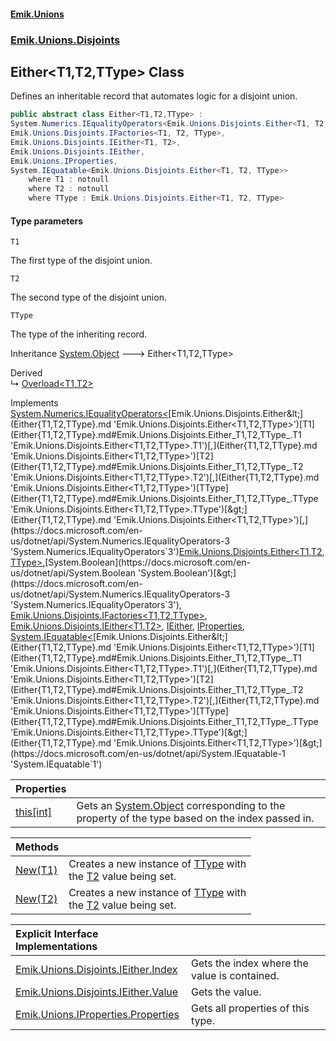 #### [Emik.Unions](index.md 'index')
### [Emik.Unions.Disjoints](Emik.Unions.Disjoints.md 'Emik.Unions.Disjoints')

## Either<T1,T2,TType> Class

Defines an inheritable record that automates logic for a disjoint union.

```csharp
public abstract class Either<T1,T2,TType> :
System.Numerics.IEqualityOperators<Emik.Unions.Disjoints.Either<T1, T2, TType>, Emik.Unions.Disjoints.Either<T1, T2, TType>, bool>,
Emik.Unions.Disjoints.IFactories<T1, T2, TType>,
Emik.Unions.Disjoints.IEither<T1, T2>,
Emik.Unions.Disjoints.IEither,
Emik.Unions.IProperties,
System.IEquatable<Emik.Unions.Disjoints.Either<T1, T2, TType>>
    where T1 : notnull
    where T2 : notnull
    where TType : Emik.Unions.Disjoints.Either<T1, T2, TType>
```
#### Type parameters

<a name='Emik.Unions.Disjoints.Either_T1,T2,TType_.T1'></a>

`T1`

The first type of the disjoint union.

<a name='Emik.Unions.Disjoints.Either_T1,T2,TType_.T2'></a>

`T2`

The second type of the disjoint union.

<a name='Emik.Unions.Disjoints.Either_T1,T2,TType_.TType'></a>

`TType`

The type of the inheriting record.

Inheritance [System.Object](https://docs.microsoft.com/en-us/dotnet/api/System.Object 'System.Object') &#129106; Either<T1,T2,TType>

Derived  
&#8627; [Overload&lt;T1,T2&gt;](Overload{T1,T2}.md 'Emik.Unions.Disjoints.Overload<T1,T2>')

Implements [System.Numerics.IEqualityOperators&lt;](https://docs.microsoft.com/en-us/dotnet/api/System.Numerics.IEqualityOperators-3 'System.Numerics.IEqualityOperators`3')[Emik.Unions.Disjoints.Either&lt;](Either{T1,T2,TType}.md 'Emik.Unions.Disjoints.Either<T1,T2,TType>')[T1](Either{T1,T2,TType}.md#Emik.Unions.Disjoints.Either_T1,T2,TType_.T1 'Emik.Unions.Disjoints.Either<T1,T2,TType>.T1')[,](Either{T1,T2,TType}.md 'Emik.Unions.Disjoints.Either<T1,T2,TType>')[T2](Either{T1,T2,TType}.md#Emik.Unions.Disjoints.Either_T1,T2,TType_.T2 'Emik.Unions.Disjoints.Either<T1,T2,TType>.T2')[,](Either{T1,T2,TType}.md 'Emik.Unions.Disjoints.Either<T1,T2,TType>')[TType](Either{T1,T2,TType}.md#Emik.Unions.Disjoints.Either_T1,T2,TType_.TType 'Emik.Unions.Disjoints.Either<T1,T2,TType>.TType')[&gt;](Either{T1,T2,TType}.md 'Emik.Unions.Disjoints.Either<T1,T2,TType>')[,](https://docs.microsoft.com/en-us/dotnet/api/System.Numerics.IEqualityOperators-3 'System.Numerics.IEqualityOperators`3')[Emik.Unions.Disjoints.Either&lt;](Either{T1,T2,TType}.md 'Emik.Unions.Disjoints.Either<T1,T2,TType>')[T1](Either{T1,T2,TType}.md#Emik.Unions.Disjoints.Either_T1,T2,TType_.T1 'Emik.Unions.Disjoints.Either<T1,T2,TType>.T1')[,](Either{T1,T2,TType}.md 'Emik.Unions.Disjoints.Either<T1,T2,TType>')[T2](Either{T1,T2,TType}.md#Emik.Unions.Disjoints.Either_T1,T2,TType_.T2 'Emik.Unions.Disjoints.Either<T1,T2,TType>.T2')[,](Either{T1,T2,TType}.md 'Emik.Unions.Disjoints.Either<T1,T2,TType>')[TType](Either{T1,T2,TType}.md#Emik.Unions.Disjoints.Either_T1,T2,TType_.TType 'Emik.Unions.Disjoints.Either<T1,T2,TType>.TType')[&gt;](Either{T1,T2,TType}.md 'Emik.Unions.Disjoints.Either<T1,T2,TType>')[,](https://docs.microsoft.com/en-us/dotnet/api/System.Numerics.IEqualityOperators-3 'System.Numerics.IEqualityOperators`3')[System.Boolean](https://docs.microsoft.com/en-us/dotnet/api/System.Boolean 'System.Boolean')[&gt;](https://docs.microsoft.com/en-us/dotnet/api/System.Numerics.IEqualityOperators-3 'System.Numerics.IEqualityOperators`3'), [Emik.Unions.Disjoints.IFactories&lt;](IFactories{T1,T2,TType}.md 'Emik.Unions.Disjoints.IFactories<T1,T2,TType>')[T1](Either{T1,T2,TType}.md#Emik.Unions.Disjoints.Either_T1,T2,TType_.T1 'Emik.Unions.Disjoints.Either<T1,T2,TType>.T1')[,](IFactories{T1,T2,TType}.md 'Emik.Unions.Disjoints.IFactories<T1,T2,TType>')[T2](Either{T1,T2,TType}.md#Emik.Unions.Disjoints.Either_T1,T2,TType_.T2 'Emik.Unions.Disjoints.Either<T1,T2,TType>.T2')[,](IFactories{T1,T2,TType}.md 'Emik.Unions.Disjoints.IFactories<T1,T2,TType>')[TType](Either{T1,T2,TType}.md#Emik.Unions.Disjoints.Either_T1,T2,TType_.TType 'Emik.Unions.Disjoints.Either<T1,T2,TType>.TType')[&gt;](IFactories{T1,T2,TType}.md 'Emik.Unions.Disjoints.IFactories<T1,T2,TType>'), [Emik.Unions.Disjoints.IEither&lt;](IEither{T1,T2}.md 'Emik.Unions.Disjoints.IEither<T1,T2>')[T1](Either{T1,T2,TType}.md#Emik.Unions.Disjoints.Either_T1,T2,TType_.T1 'Emik.Unions.Disjoints.Either<T1,T2,TType>.T1')[,](IEither{T1,T2}.md 'Emik.Unions.Disjoints.IEither<T1,T2>')[T2](Either{T1,T2,TType}.md#Emik.Unions.Disjoints.Either_T1,T2,TType_.T2 'Emik.Unions.Disjoints.Either<T1,T2,TType>.T2')[&gt;](IEither{T1,T2}.md 'Emik.Unions.Disjoints.IEither<T1,T2>'), [IEither](IEither.md 'Emik.Unions.Disjoints.IEither'), [IProperties](IProperties.md 'Emik.Unions.IProperties'), [System.IEquatable&lt;](https://docs.microsoft.com/en-us/dotnet/api/System.IEquatable-1 'System.IEquatable`1')[Emik.Unions.Disjoints.Either&lt;](Either{T1,T2,TType}.md 'Emik.Unions.Disjoints.Either<T1,T2,TType>')[T1](Either{T1,T2,TType}.md#Emik.Unions.Disjoints.Either_T1,T2,TType_.T1 'Emik.Unions.Disjoints.Either<T1,T2,TType>.T1')[,](Either{T1,T2,TType}.md 'Emik.Unions.Disjoints.Either<T1,T2,TType>')[T2](Either{T1,T2,TType}.md#Emik.Unions.Disjoints.Either_T1,T2,TType_.T2 'Emik.Unions.Disjoints.Either<T1,T2,TType>.T2')[,](Either{T1,T2,TType}.md 'Emik.Unions.Disjoints.Either<T1,T2,TType>')[TType](Either{T1,T2,TType}.md#Emik.Unions.Disjoints.Either_T1,T2,TType_.TType 'Emik.Unions.Disjoints.Either<T1,T2,TType>.TType')[&gt;](Either{T1,T2,TType}.md 'Emik.Unions.Disjoints.Either<T1,T2,TType>')[&gt;](https://docs.microsoft.com/en-us/dotnet/api/System.IEquatable-1 'System.IEquatable`1')

| Properties | |
| :--- | :--- |
| [this[int]](Either{T1,T2,TType}.Item(int).md 'Emik.Unions.Disjoints.Either<T1,T2,TType>.this[int]') | Gets an [System.Object](https://docs.microsoft.com/en-us/dotnet/api/System.Object 'System.Object') corresponding to the property of the type based on the index passed in. |

| Methods | |
| :--- | :--- |
| [New(T1)](Either{T1,T2,TType}.New(T1).md 'Emik.Unions.Disjoints.Either<T1,T2,TType>.New(T1)') | Creates a new instance of [TType](Either{T1,T2,TType}.md#Emik.Unions.Disjoints.Either_T1,T2,TType_.TType 'Emik.Unions.Disjoints.Either<T1,T2,TType>.TType') with<br/>the [T2](Either{T1,T2,TType}.md#Emik.Unions.Disjoints.Either_T1,T2,TType_.T2 'Emik.Unions.Disjoints.Either<T1,T2,TType>.T2') value being set. |
| [New(T2)](Either{T1,T2,TType}.New(T2).md 'Emik.Unions.Disjoints.Either<T1,T2,TType>.New(T2)') | Creates a new instance of [TType](Either{T1,T2,TType}.md#Emik.Unions.Disjoints.Either_T1,T2,TType_.TType 'Emik.Unions.Disjoints.Either<T1,T2,TType>.TType') with<br/>the [T2](Either{T1,T2,TType}.md#Emik.Unions.Disjoints.Either_T1,T2,TType_.T2 'Emik.Unions.Disjoints.Either<T1,T2,TType>.T2') value being set. |

| Explicit Interface Implementations | |
| :--- | :--- |
| [Emik.Unions.Disjoints.IEither.Index](Either{T1,T2,TType}.Emik.Unions.Disjoints.IEither.Index.md 'Emik.Unions.Disjoints.Either<T1,T2,TType>.Emik.Unions.Disjoints.IEither.Index') | Gets the index where the value is contained. |
| [Emik.Unions.Disjoints.IEither.Value](Either{T1,T2,TType}.Emik.Unions.Disjoints.IEither.Value.md 'Emik.Unions.Disjoints.Either<T1,T2,TType>.Emik.Unions.Disjoints.IEither.Value') | Gets the value. |
| [Emik.Unions.IProperties.Properties](Either{T1,T2,TType}.Emik.Unions.IProperties.Properties.md 'Emik.Unions.Disjoints.Either<T1,T2,TType>.Emik.Unions.IProperties.Properties') | Gets all properties of this type. |
